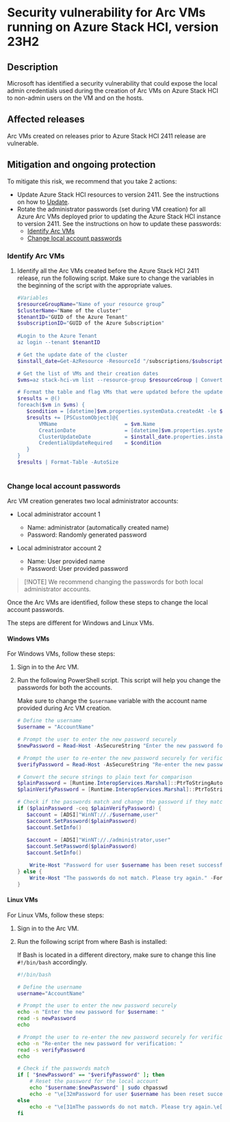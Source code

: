 # Security vulnerability for Arc VMs running on Azure Stack HCI, version 23H2

## Description

Microsoft has identified a security vulnerability that could expose the local admin credentials used during the creation of Arc VMs on Azure Stack HCI to non-admin users on the VM and on the hosts.  

## Affected releases

Arc VMs created on releases prior to Azure Stack HCI 2411 release are vulnerable.

## Mitigation and ongoing protection

To mitigate this risk, we recommend that you take 2 actions:
 
- Update Azure Stack HCI resources to version 2411. See the instructions on how to [Update](https://learn.microsoft.com/azure-stack/hci/update/about-updates-23h2#user-interfaces-for-updates).
- Rotate the administrator passwords (set during VM creation) for all Azure Arc VMs deployed prior to updating the Azure Stack HCI instance to version 2411. See the instructions on how to update these passwords:
    - [Identify Arc VMs](#identify-arc-vms)
    - [Change local account passwords](#change-local-account-passwords)


### Identify Arc VMs

1. Identify all the Arc VMs created before the Azure Stack HCI 2411 release, run the following script. Make sure to change the variables in the beginning of the script with the appropriate values.

    ```powershell
    #Variables 
    $resourceGroupName="Name of your resource group” 
    $clusterName="Name of the cluster" 
    $tenantID="GUID of the Azure Tenant" 
    $subscriptionID="GUID of the Azure Subscription" 
  
    #Login to the Azure Tenant 
    az login --tenant $tenantID 

    # Get the update date of the cluster  
    $install_date=Get-AzResource -ResourceId "/subscriptions/$subscriptionID/resourceGroups/$resourceGroup/providers/microsoft.azurestackhci/clusters/$clusterName/updates/Solution10.2408.2.7" -ExpandProperties

    # Get the list of VMs and their creation dates 
    $vms=az stack-hci-vm list --resource-group $resourceGroup | ConvertFrom-json

    # Format the table and flag VMs that were updated before the update date 
    $results = @()
    foreach($vm in $vms) { 
       $condition = [datetime]$vm.properties.systemData.createdAt -le $install_date.properties.installedDate 
       $results += [PSCustomObject]@{ 
           VMName                      = $vm.Name 
           CreationDate                = [datetime]$vm.properties.systemData.createdAt 
           ClusterUpdateDate           = $install_date.properties.installedDate 
           CredentialUpdateRequired    = $condition 
       } 
    } 
    $results | Format-Table -AutoSize
        
    ```

### Change local account passwords

Arc VM creation generates two local administrator accounts:

- Local administrator account 1

    - Name: administrator (automatically created name)
    - Password: Randomly generated password

- Local administrator account 2

    - Name: User provided name
    - Password: User provided password


> [!NOTE] We recommend changing the passwords for both local administrator accounts.

Once the Arc VMs are identified, follow these steps to change the local account passwords.
    
The steps are different for Windows and Linux VMs.

#### Windows VMs

For Windows VMs, follow these steps:

1. Sign in to the Arc VM.
2. Run the following PowerShell script. This script will help you change the passwords for both the accounts.

    Make sure to change the `$username` variable with the account name provided during Arc VM creation.

    ```powershell
    # Define the username
    $username = "AccountName"
    
    # Prompt the user to enter the new password securely
    $newPassword = Read-Host -AsSecureString "Enter the new password for $username"
    
    # Prompt the user to re-enter the new password securely for verification
    $verifyPassword = Read-Host -AsSecureString "Re-enter the new password for verification"
    
    # Convert the secure strings to plain text for comparison
    $plainPassword = [Runtime.InteropServices.Marshal]::PtrToStringAuto([Runtime.InteropServices.Marshal]::SecureStringToBSTR($newPassword))
    $plainVerifyPassword = [Runtime.InteropServices.Marshal]::PtrToStringAuto([Runtime.InteropServices.Marshal]::SecureStringToBSTR($verifyPassword))
    
    # Check if the passwords match and change the password if they match. Fail if the passwords don’t match.
    if ($plainPassword -ceq $plainVerifyPassword) {
       $account = [ADSI]"WinNT://./$username,user"
       $account.SetPassword($plainPassword)
       $account.SetInfo()
     
       $account = [ADSI]"WinNT://./administrator,user"
       $account.SetPassword($plainPassword)
       $account.SetInfo()
    
        Write-Host "Password for user $username has been reset successfully." -ForegroundColor Green
    } else {
        Write-Host "The passwords do not match. Please try again." -ForegroundColor Red
    }    
    ```

#### Linux VMs

For Linux VMs, follow these steps:



1. Sign in to the Arc VM.
2. Run the following script from where Bash is installed:

    If Bash is located in a different directory, make sure to change this line `#!/bin/bash` accordingly.

    ```Bash
    #!/bin/bash
    
    # Define the username
    username="AccountName"
    
    # Prompt the user to enter the new password securely
    echo -n "Enter the new password for $username: "
    read -s newPassword
    echo
    
    # Prompt the user to re-enter the new password securely for verification
    echo -n "Re-enter the new password for verification: "
    read -s verifyPassword
    echo
    
    # Check if the passwords match
    if [ "$newPassword" == "$verifyPassword" ]; then
        # Reset the password for the local account
        echo "$username:$newPassword" | sudo chpasswd
        echo -e "\e[32mPassword for user $username has been reset successfully.\e[0m"
    else
        echo -e "\e[31mThe passwords do not match. Please try again.\e[0m"
    fi
    ```
